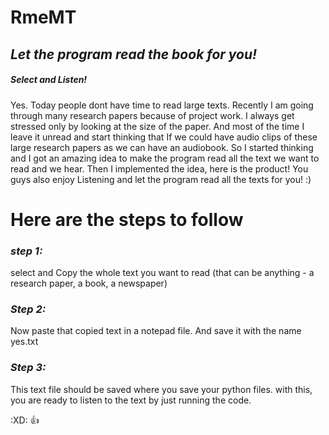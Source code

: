 # RmeMT


## *Let the program read the book for you!*
##### Select and Listen!

Yes.
Today people dont have time to read large texts.
Recently I am going through many research papers because of project work. I always get stressed only by looking at the size of the paper.
And most of the time I leave it unread and start thinking that If we could have audio clips of these large research papers as we can have an audiobook.
So I started thinking and I got an amazing idea to make the program read all the text we want to read and we hear.
Then I implemented the idea, here is the product!
You guys also enjoy Listening and let the program read all the texts for you!
:)

# Here are the steps to follow
### *step 1:* 
select and Copy the whole text you want to read (that can be anything - a research paper, a book, a newspaper) 

### *Step 2:*
Now paste that copied text in a notepad file. And
 save it with the name yes.txt

### *Step 3:* 
This text file should be saved where you save your python files.
with this, you are ready to listen to the text by just running the code.

:XD: :+1:



